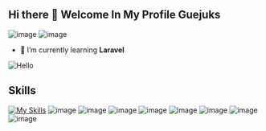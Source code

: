## Hi there 👋 Welcome In My Profile Guejuks
![image](https://img.shields.io/badge/Instagram-E4405F?style=for-the-badge&logo=instagram&logoColor=white)
![image](https://img.shields.io/badge/LinkedIn-0077B5?style=for-the-badge&logo=linkedin&logoColor=white)

<!--
**GueJuks/guejuks** is a ✨ _special_ ✨ repository because its `README.md` (this file) appears on your GitHub profile.

Here are some ideas to get you started:

- 🔭 I’m currently working on ...
- 🌱 I’m currently learning ...
- 👯 I’m looking to collaborate on ...
- 🤔 I’m looking for help with ...
- 💬 Ask me about ...
- 📫 How to reach me: ...
- 😄 Pronouns: ...
- ⚡ Fun fact: ...
-->
- 🌱 I’m currently learning **Laravel**

![Hello](https://media2.giphy.com/media/v1.Y2lkPTc5MGI3NjExN3VicWhkZm5lM242ZG9vYjhqdGNpNWJueWljZGp6bGRoZGhtaTNxciZlcD12MV9pbnRlcm5hbF9naWZfYnlfaWQmY3Q9Zw/PtdOBG0BD9Vvi/giphy.gif)

## Skills
[![My Skills](https://skillicons.dev/icons?i=java,kotlin,nodejs,figma&theme=light)](https://skillicons.dev)
![image](https://img.shields.io/badge/HTML5-E34F26?style=for-the-badge&logo=html5&logoColor=white)
![image](https://img.shields.io/badge/CSS3-1572B6?style=for-the-badge&logo=css3&logoColor=white)
![image](https://img.shields.io/badge/JavaScript-323330?style=for-the-badge&logo=javascript&logoColor=F7DF1E)
![image](https://img.shields.io/badge/PHP-777BB4?style=for-the-badge&logo=php&logoColor=white)
![image](https://img.shields.io/badge/C-00599C?style=for-the-badge&logo=c&logoColor=white)
![image](https://img.shields.io/badge/Python-FFD43B?style=for-the-badge&logo=python&logoColor=blue)
![image](https://img.shields.io/badge/Numpy-777BB4?style=for-the-badge&logo=numpy&logoColor=white)
![image](https://img.shields.io/badge/Pandas-2C2D72?style=for-the-badge&logo=pandas&logoColor=white)
